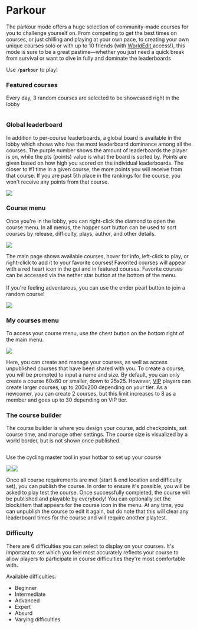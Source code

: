 # Parkour

The parkour mode offers a huge selection of community-made courses for you to challenge yourself on. From competing to get the best times on courses, or just chilling and playing at your own pace, to creating your own unique courses solo or with up to 10 friends (with [WorldEdit ](../general/misc./worldedit.md)access!), this mode is sure to be a great pastime—whether you just need a quick break from survival or want to dive in fully and dominate the leaderboards

Use **`/parkour`** to play!

### Featured courses

Every day, 3 random courses are selected to be showcased right in the lobby

<figure><img src="../.gitbook/assets/image (22).png" alt=""><figcaption></figcaption></figure>

### Global leaderboard

In addition to per-course leaderboards, a global board is available in the lobby which shows who has the most leaderboard dominance among all the courses. The purple number shows the amount of leaderboards the player is on, while the pts (points) value is what the board is sorted by. Points are given based on how high you scored on the individual leaderboards. The closer to #1 time in a given course, the more points you will receive from that course. If you are past 5th place in the rankings for the course, you won't receive any points from that course.

![](<../.gitbook/assets/image (28).png>)

### Course menu

Once you're in the lobby, you can right-click the diamond to open the course menu. In all menus, the hopper sort button can be used to sort courses by release, difficulty, plays, author, and other details.

![](<../.gitbook/assets/image (23).png>)

The main page shows available courses, hover for info, left-click to play, or right-click to add it to your favorite courses! Favorited courses will appear with a red heart icon in the gui and in featured courses. Favorite courses can be accessed via the nether star button at the bottom of the menu.\
\
If you're feeling adventurous, you can use the ender pearl button to join a random course!

![](<../.gitbook/assets/image (26).png>)

### My courses menu

To access your course menu, use the chest button on the bottom right of the main menu.

![](<../.gitbook/assets/image (24).png>)

Here, you can create and manage your courses, as well as access unpublished courses that have been shared with you. To create a course, you will be prompted to input a name and size. By default, you can only create a course 60x60 or smaller, down to 25x25. However, [VIP](broken-reference) players can create larger courses, up to 200x200 depending on your tier. As a newcomer, you can create 2 courses, but this limit increases to 8 as a member and goes up to 30 depending on VIP tier.

### The course builder

The course builder is where you design your course, add checkpoints, set course time, and manage other settings. The course size is visualized by a world border, but is not shown once published.

<figure><img src="../.gitbook/assets/image (29).png" alt=""><figcaption></figcaption></figure>

Use the cycling master tool in your hotbar to set up your course

![](<../.gitbook/assets/image (31).png>)![](<../.gitbook/assets/image (25).png>)

Once all course requirements are met (start & end location and difficulty set), you can publish the course. In order to ensure it's possible, you will be asked to play test the course. Once successfully completed, the course will be published and playable by everybody! You can optionally set the block/item that appears for the course icon in the menu. At any time, you can unpublish the course to edit it again, but do note that this will clear any leaderboard times for the course and will require another playtest.

### Difficulty

There are 6 difficulties you can select to display on your courses. It's important to set which you feel most accurately reflects your course to allow players to participate in course difficulties they're most comfortable with.

Available difficulties:

* Beginner
* Intermediate
* Advanced
* Expert
* Absurd
* Varying difficulties&#x20;

